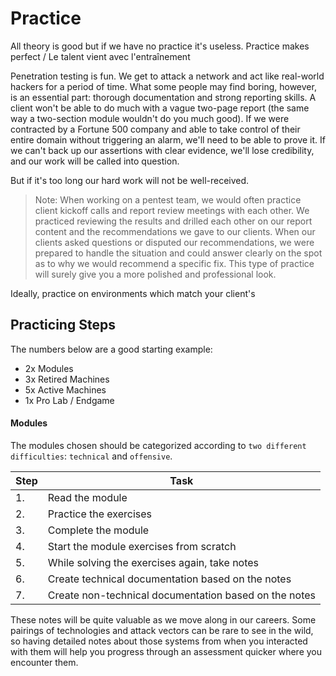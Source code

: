 # Practice

All theory is good but if we have no practice it's useless.
Practice makes perfect / Le talent vient avec l'entraînement

Penetration testing is fun. We get to attack a network and act like real-world hackers for a period of time. What some people may find boring, however, is an essential part: thorough documentation and strong reporting skills. A client won't be able to do much with a vague two-page report (the same way a two-section module wouldn't do you much good). If we were contracted by a Fortune 500 company and able to take control of their entire domain without triggering an alarm, we'll need to be able to prove it. If we can't back up our assertions with clear evidence, we'll lose credibility, and our work will be called into question.

But if it's too long our hard work will not be well-received.

>Note: When working on a pentest team, we would often practice client kickoff calls and report review meetings with each other. We practiced reviewing the results and drilled each other on our report content and the recommendations we gave to our clients. When our clients asked questions or disputed our recommendations, we were prepared to handle the situation and could answer clearly on the spot as to why we would recommend a specific fix. This type of practice will surely give you a more polished and professional look.

Ideally, practice on environments which match your client's
## Practicing Steps
The numbers below are a good starting example:
- 2x Modules
- 3x Retired Machines
- 5x Active Machines
- 1x Pro Lab / Endgame
#### Modules
The modules chosen should be categorized according to `two different difficulties`: `technical` and `offensive`.

|**Step**|**Task**|
|---|---|
|1.|Read the module|
|2.|Practice the exercises|
|3.|Complete the module|
|4.|Start the module exercises from scratch|
|5.|While solving the exercises again, take notes|
|6.|Create technical documentation based on the notes|
|7.|Create non-technical documentation based on the notes|

These notes will be quite valuable as we move along in our careers. Some pairings of technologies and attack vectors can be rare to see in the wild, so having detailed notes about those systems from when you interacted with them will help you progress through an assessment quicker where you encounter them.